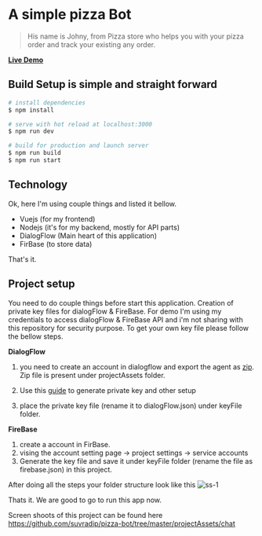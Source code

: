# A simple pizza Bot

> His name is Johny, from Pizza store who helps you with your pizza order and track your existing any order.

[**Live Demo**](https://pizza-order-with-bot.herokuapp.com/)

## Build Setup is simple and straight forward

```bash
# install dependencies
$ npm install

# serve with hot reload at localhost:3000
$ npm run dev

# build for production and launch server
$ npm run build
$ npm run start
```

## Technology

Ok, here I'm using couple things and listed it bellow.

-  Vuejs (for my frontend)
-  Nodejs (it's for my backend, mostly for API parts)
-  DialogFlow (Main heart of this application)
-  FirBase (to store data)

That's it.

## Project setup

You need to do couple things before start this application. Creation of private key files for dialogFlow & FireBase. For demo I'm using my credentials to access dialogFlow & FireBase API and i'm not sharing with this repository for security purpose. To get your own key file please follow the bellow steps.

**DialogFlow**

1. you need to create an account in dialogflow and export the agent as [zip](https://github.com/suvradip/pizza-bot/tree/master/projectAssets/dialogflow). Zip file is present under projectAssets folder.

2) Use this [guide](https://github.com/googleapis/nodejs-dialogflow#before-you-begin) to generate private key and other setup

3) place the private key file (rename it to dialogFlow.json) under keyFile folder.

**FireBase**

1. create a account in FirBase.
2. vising the account setting page -> project settings -> service accounts
3. Generate the key file and save it under keyFile folder (rename the file as firebase.json) in this project.

After doing all the steps your folder structure look like this
<img src="https://i.ibb.co/DR9nKCT/ss-1.png" alt="ss-1" border="0" />

Thats it. We are good to go to run this app now.

Screen shoots of this project can be found here https://github.com/suvradip/pizza-bot/tree/master/projectAssets/chat
